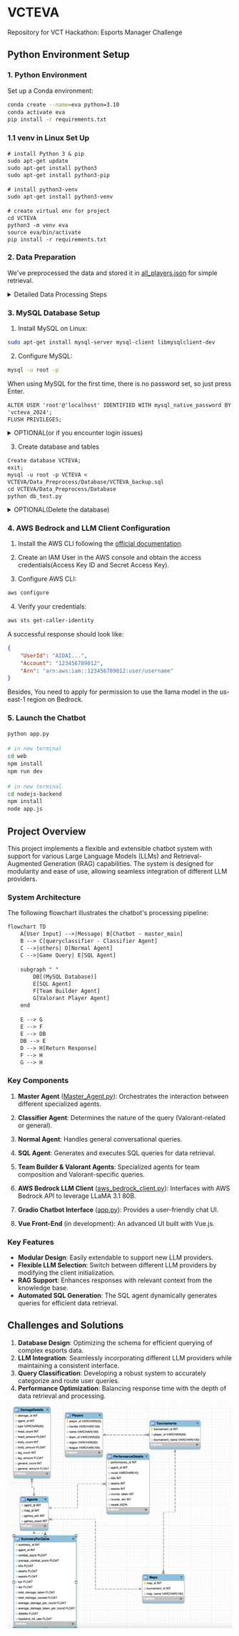 # VCTEVA
Repository for VCT Hackathon: Esports Manager Challenge

## Python Environment Setup

### 1. Python Environment

Set up a Conda environment:

```bash
conda create --name=eva python=3.10
conda activate eva
pip install -r requirements.txt
```


### 1.1 venv in Linux Set Up
```
# install Python 3 & pip
sudo apt-get update
sudo apt-get install python3
sudo apt-get install python3-pip

# install python3-venv
sudo apt-get install python3-venv

# create virtual env for project
cd VCTEVA
python3 -m venv eva
source eva/bin/activate
pip install -r requirements.txt
```


### 2. Data Preparation

We've preprocessed the data and stored it in [all_players.json](/DATA/all_players.json) for simple retrieval.

<details>
<summary>Detailed Data Processing Steps</summary>

1. Download Dataset From AWS S3 Bucket

```bash
git clone https://github.com/Kleinpenny/VCTEVA.git
cd VCTEVA/Data_Preprocess/
python download_dataset.py
```

2. Preprocess the dataset:

```bash
python main.py
```

Our preprocessing pipeline involves:
- Extracting all unique players from all leagues/esports-data
- Iterating through all games to compile player statistics
- Aggregating data on agents, KDA, and other relevant metrics

3. The processed data is stored in [all_players.json](/DATA/all_players.json), containing comprehensive match data for all players.
</details>

### 3. MySQL Database Setup

1. Install MySQL on Linux:

```bash
sudo apt-get install mysql-server mysql-client libmysqlclient-dev
```

2. Configure MySQL:

```bash
mysql -u root -p
```
When using MySQL for the first time, there is no password set, so just press Enter.
```mysql
ALTER USER 'root'@'localhost' IDENTIFIED WITH mysql_native_password BY 'vcteva_2024';
FLUSH PRIVILEGES;
```
<details>
  <summary>OPTIONAL(or if you encounter login issues)</summary>

- If you need more users, you can create an account like 'admin' and set a password for it:

````mysql
CREATE USER 'admin'@'localhost' IDENTIFIED BY 'PASSWORD';
GRANT ALL PRIVILEGES ON *.* TO 'admin'@'localhost' WITH GRANT OPTION;
FLUSH PRIVILEGES;
````

- If you forget the password for the `root` or `admin` user，you can try the following steps to reset it:
  -  First, stop the MySQL service:
     ```bash
     sudo systemctl stop mysql
     ```
  - Then start MySQL in skip-grant-tables mode:
     ```bash
     sudo mysqld_safe --skip-grant-tables &
     ```
  - Log in to MySQL again, this time without a password:
    ```bash
    mysql -u root
    ```
    
  - Once logged in, reset the password for the `admin` or `root` user:
    ```mysql
    ALTER USER 'root'@'localhost' IDENTIFIED BY 'new_password';
    FLUSH PRIVILEGES;
    ```
  - Finally, restart the MySQL service:
    ```bash
    sudo systemctl start mysql
    ```
</details>

3. Create database and tables
```mysql
Create database VCTEVA;
exit;
mysql -u root -p VCTEVA < VCTEVA/Data_Preprocess/Database/VCTEVA_backup.sql
cd VCTEVA/Data_Preprocess/Database
python db_test.py
```

<details>
  <summary>OPTIONAL(Delete the database)</summary>
```sql
SET FOREIGN_KEY_CHECKS = 0;
USE VCTEVA;
DELETE FROM PerformanceDetails;
DELETE FROM Summary;
DELETE FROM Agents;
DELETE FROM Maps;
DELETE FROM Tournaments;
DELETE FROM Players;
DELETE FROM DamageDetails;
SET FOREIGN_KEY_CHECKS = 1;
```

</details>

### 4. AWS Bedrock and LLM Client Configuration

1. Install the AWS CLI following the [official documentation](https://docs.aws.amazon.com/cli/latest/userguide/getting-started-install.html).

2. Create an IAM User in the AWS console and obtain the access credentials(Access Key ID and Secret Access Key).

3. Configure AWS CLI:

```bash
aws configure
```

4. Verify your credentials:

```bash
aws sts get-caller-identity
```

A successful response should look like:

```json
{
    "UserId": "AIDAI...",
    "Account": "123456789012",
    "Arn": "arn:aws:iam::123456789012:user/username"
}
```
Besides, You need to apply for permission to use the llama model in the us-east-1 region on Bedrock.

### 5. Launch the Chatbot

```bash
python app.py

# in new terminal
cd web
npm install
npm run dev

# in new terminal
cd nodejs-backend
npm install
node app.js
```

## Project Overview

This project implements a flexible and extensible chatbot system with support for various Large Language Models (LLMs) and Retrieval-Augmented Generation (RAG) capabilities. The system is designed for modularity and ease of use, allowing seamless integration of different LLM providers.

### System Architecture

The following flowchart illustrates the chatbot's processing pipeline:

```mermaid
flowchart TD
    A[User Input] -->|Message| B[Chatbot - master_main]
    B --> C[queryclassifier - Classifier Agent]
    C -->|others| D[Normal Agent]
    C -->|Game Query| E[SQL Agent]
    
    subgraph " "
        DB[(MySQL Database)]
        E[SQL Agent]
        F[Team Builder Agent]
        G[Valorant Player Agent]
    end

    E --> G
    E --> F
    E --> DB
    DB --> E
    D --> H[Return Response]
    F --> H
    G --> H
```

### Key Components

1. **Master Agent** ([Master_Agent.py](/Chatbot/Master_Agent.py)): Orchestrates the interaction between different specialized agents.

2. **Classifier Agent**: Determines the nature of the query (Valorant-related or general).

3. **Normal Agent**: Handles general conversational queries.

4. **SQL Agent**: Generates and executes SQL queries for data retrieval.

5. **Team Builder & Valorant Agents**: Specialized agents for team composition and Valorant-specific queries.

6. **AWS Bedrock LLM Client** ([aws_bedrock_client.py](/llm/aws_bedrock.py)): Interfaces with AWS Bedrock API to leverage LLaMA 3.1 80B.

7. **Gradio Chatbot Interface** ([app.py](app.py)): Provides a user-friendly chat UI.

8. **Vue Front-End** (in development): An advanced UI built with Vue.js.

### Key Features

- **Modular Design**: Easily extendable to support new LLM providers.
- **Flexible LLM Selection**: Switch between different LLM providers by modifying the client initialization.
- **RAG Support**: Enhances responses with relevant context from the knowledge base.
- **Automated SQL Generation**: The SQL agent dynamically generates queries for efficient data retrieval.

## Challenges and Solutions

1. **Database Design**: Optimizing the schema for efficient querying of complex esports data.
2. **LLM Integration**: Seamlessly incorporating different LLM providers while maintaining a consistent interface.
3. **Query Classification**: Developing a robust system to accurately categorize and route user queries.
4. **Performance Optimization**: Balancing response time with the depth of data retrieval and processing.

![alt text](image.png)
